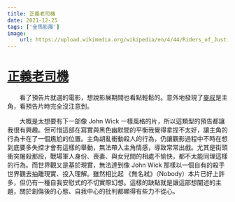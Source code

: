 ```yaml
---
title: 正義老司機
date: 2021-12-25
tags: ['金馬影展']
image:
    url: https://upload.wikimedia.org/wikipedia/en/4/44/Riders_of_Justice_poster.jpg
---
```


# [正義老司機](https://en.wikipedia.org/wiki/Riders_of_Justice)

　　看了預告片就選的電影，想說影展期間也看點輕鬆的。意外地發現了[麥叔](https://en.wikipedia.org/wiki/Mads_Mikkelsen)是主角，看預告片時完全沒注意到。

　　大概是太想要有下一部像 John Wick 一樣風格的片，所以這類型的預告都讓我很有興趣。但可惜這部在寫實與黑色幽默間的平衡我覺得拿捏不太好，讓主角的行為卡在了一個尷尬的位置。主角胡亂衝動殺人的行為，仍讓觀影過程中不時在想到底要多失控才會有這樣的舉動，無法帶入主角情感，導致常常出戲。尤其是街頭衝突屠殺那段，戰場軍人身份、喪妻、與女兒間的相處不愉快，都不太能同理這樣的行為。而世界觀又是基於現實，無法達到像 John Wick 那樣以一個自有的殺手世界觀去抽離現實、投入理解。雖然相比起 《無名弒》（Nobody）本片已好上許多，但仍有一種自我安慰式的不切實際幻想。這樣的缺點就是讓這部想闡述的主題，關於創傷後的心態、自我中心的批判都顯得有些力不從心。

